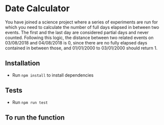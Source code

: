 # Date Calculator

You have joined a science project where a series of experiments are run for which you
need to calculate the number of full days elapsed in between two events.
The first and the last day are considered partial days and never counted. Following this
logic, the distance between two related events on 03/08/2018 and 04/08/2018 is 0,
since there are no fully elapsed days contained in between those, and 01/01/2000 to
03/01/2000 should return 1.

## Installation

- Run `npm install` to install dependencies

## Tests

- Run `npm run test`

## To run the function
